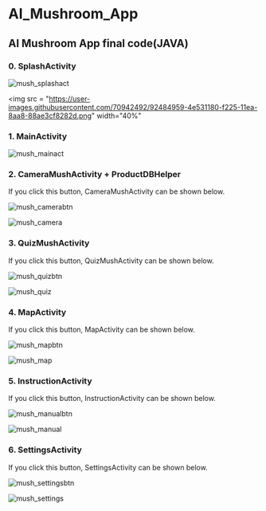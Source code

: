 # AI_Mushroom_App

## AI Mushroom App final code(JAVA)

### 0. SplashActivity

![mush_splashact](https://user-images.githubusercontent.com/70942492/92484959-4e531180-f225-11ea-8aa8-88ae3cf8282d.png)

<img src = "https://user-images.githubusercontent.com/70942492/92484959-4e531180-f225-11ea-8aa8-88ae3cf8282d.png" width="40%"

### 1. MainActivity

![mush_mainact](https://user-images.githubusercontent.com/70942492/92482213-53fb2800-f222-11ea-8af9-e4c211962b23.png)



### 2. CameraMushActivity + ProductDBHelper

If you click this button, CameraMushActivity can be shown below.

![mush_camerabtn](https://user-images.githubusercontent.com/70942492/92483966-68402480-f224-11ea-800c-11af64c7a491.PNG)

![mush_camera](https://user-images.githubusercontent.com/70942492/92485817-5f505280-f226-11ea-84f5-b7df0c30df27.PNG)


### 3. QuizMushActivity

If you click this button, QuizMushActivity can be shown below.

![mush_quizbtn](https://user-images.githubusercontent.com/70942492/92485905-77c06d00-f226-11ea-9b90-152b7ff4cee2.PNG)

![mush_quiz](https://user-images.githubusercontent.com/70942492/92485925-7db64e00-f226-11ea-9fa7-e1a3c1b26d01.PNG)

### 4. MapActivity

If you click this button, MapActivity can be shown below.

![mush_mapbtn](https://user-images.githubusercontent.com/70942492/92486003-9292e180-f226-11ea-987f-f06de25c00c2.PNG)

![mush_map](https://user-images.githubusercontent.com/70942492/92486020-9888c280-f226-11ea-9ad7-2828e55293ab.png)

### 5. InstructionActivity

If you click this button, InstructionActivity can be shown below.

![mush_manualbtn](https://user-images.githubusercontent.com/70942492/92486095-ae968300-f226-11ea-9e0a-54cd47f7cb35.PNG)

![mush_manual](https://user-images.githubusercontent.com/70942492/92486142-b6eebe00-f226-11ea-8174-38bbdefc7d3e.PNG)

### 6. SettingsActivity

If you click this button, SettingsActivity can be shown below.

![mush_settingsbtn](https://user-images.githubusercontent.com/70942492/92486182-c241e980-f226-11ea-95b4-891bbfd0b907.PNG)

![mush_settings](https://user-images.githubusercontent.com/70942492/92486211-c968f780-f226-11ea-9f0d-533bd6f96b5a.PNG)

